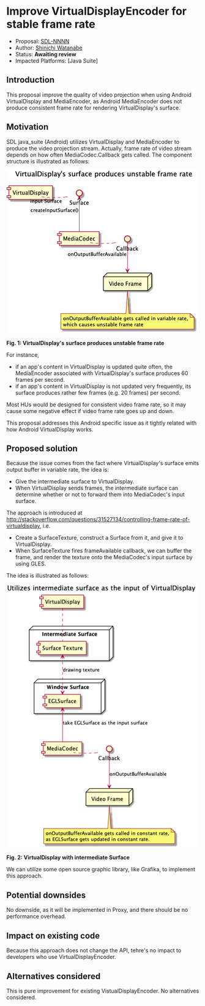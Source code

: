 # Improve VirtualDisplayEncoder for stable frame rate

* Proposal: [SDL-NNNN](NNNN-improve-VDE-for-stable-frame-rate.md)
* Author: [Shinichi Watanabe](https://github.com/shiniwat)
* Status: **Awaiting review**
* Impacted Platforms: [Java Suite]

## Introduction

This proposal improve the quality of video projection when using Android VirtualDisplay and MediaEncoder, as Android MediaEncoder does not produce consistent frame rate for rendering VirtualDisplay's surface. 

## Motivation

SDL java_suite (Android) utilizes VirtualDisplay and MediaEncoder to produce the video projection stream. 
Actually, frame rate of video stream depends on how often MediaCodec.Callback gets called.
The component structure is illustrated as follows:

![virtualdisplay_unstable_rate](../assets/proposals/NNNN-improve-VDE-for-stable-frame-rate/vd_mc_unstable.png)

**Fig. 1: VirtualDisplay's surface produces unstable frame rate**

For instance, 
- if an app's content in VirtualDisplay is updated quite often, the MediaEncoder associated with VirtualDisplay's surface produces 60 frames per second.
- if an app's content in VirtualDisplay is not updated very frequently, its surface produces rather few frames (e.g. 20 frames) per second.

Most HUs would be designed for consistent video frame rate, so it may cause some negative effect if video frame rate goes up and down.

This proposal addresses this Android specific issue as it tightly related with how Android VirtualDisplay works.  

## Proposed solution

Because the issue comes from the fact where VirtualDisplay's surface emits output buffer in variable rate, the idea is:

- Give the intermediate surface to VirtualDisplay.
- When VirtualDisplay sends frames, the intermediate surface can determine whether or not to forward them into MediaCodec's input surface.

The approach is introduced at http://stackoverflow.com/questions/31527134/controlling-frame-rate-of-virtualdisplay, i.e.

- Create a SurfaceTexture, construct a Surface from it, and give it to VirtualDisplay.
- When SurfaceTexture fires frameAvailable callback, we can buffer the frame, and render the texture onto the MediaCodec's input surface by using GLES.

The idea is illustrated as follows:
  
![virtualdisplay_w_intermediate_surface](../assets/proposals/NNNN-improve-VDE-for-stable-frame-rate/vd_w_intermediate_surface.png)

**Fig. 2: VirtualDisplay with intermediate Surface**

We can utilize some open source graphic library, like Grafika, to implement this approach.

## Potential downsides

No downside, as it will be implemented in Proxy, and there should be no performance overhead.

## Impact on existing code

Because this approach does not change the API, tehre's no impact to developers who use VirtualDisplayEncoder.

## Alternatives considered

This is pure improvement for existing VistualDisplayEncoder. No alternatives considered.